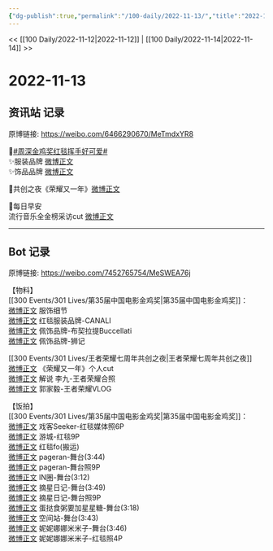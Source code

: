 ```yaml
---
{"dg-publish":true,"permalink":"/100-daily/2022-11-13/","title":"2022-11-13"}
---
```



<< [[100 Daily/2022-11-12\|2022-11-12]] | [[100 Daily/2022-11-14\|2022-11-14]] >>

# 2022-11-13

## 资讯站 记录

原博链接: https://weibo.com/6466290670/MeTmdxYR8

🌟[#周深金鸡奖红毯挥手好可爱#](https://s.weibo.com/weibo?q=%23%E5%91%A8%E6%B7%B1%E9%87%91%E9%B8%A1%E5%A5%96%E7%BA%A2%E6%AF%AF%E6%8C%A5%E6%89%8B%E5%A5%BD%E5%8F%AF%E7%88%B1%23)  
✨服装品牌 [微博正文](https://m.weibo.cn/6466290670/4835423401282020)  
✨饰品品牌 [微博正文](https://m.weibo.cn/6466290670/4835343314980109)

🌟共创之夜《荣耀又一年》[微博正文](https://m.weibo.cn/6466290670/4835381356789977)

🌟每日早安  
流行音乐全金榜采访cut [微博正文](https://m.weibo.cn/6466290670/4835295402395008)

---
## Bot 记录

原博链接: https://weibo.com/7452765754/MeSWEA76j

【物料】  
[[300 Events/301 Lives/第35届中国电影金鸡奖\|第35届中国电影金鸡奖]]：  
[微博正文](http://weibo.com/7710473200/MeKxtz8V6) 服饰细节  
[微博正文](http://weibo.com/5099219281/MeORcfNcL) 红毯服装品牌-CANALI  
[微博正文](http://weibo.com/2279650092/MeOQBChjK) 佩饰品牌-布契拉提Buccellati  
[微博正文](http://weibo.com/1821803615/MePC0mVs9) 佩饰品牌-狮记

[[300 Events/301 Lives/王者荣耀七周年共创之夜\|王者荣耀七周年共创之夜]]  
[微博正文](https://weibo.com/6466290670/MeQqHsunL) 《荣耀又一年》个人cut  
[微博正文](http://weibo.com/5687445105/MeJd1k7MB) 解说 李九-王者荣耀合照  
[微博正文](https://weibo.com/2609737945/MePqkF1LA) 郭家毅-王者荣耀VLOG

【饭拍】  
[[300 Events/301 Lives/第35届中国电影金鸡奖\|第35届中国电影金鸡奖]]：  
[微博正文](http://weibo.com/6891885433/MeIIpmfBv) 戏客Seeker-红毯媒体照6P  
[微博正文](http://weibo.com/1801743981/MeHaopuHp) 游城-红毯9P  
[微博正文](https://m.weibo.cn/6433509682/4835083300636952) 红毯fo(搬运)  
[微博正文](http://weibo.com/7633014126/MeNsCoxh6) pageran-舞台(3:44)  
[微博正文](http://weibo.com/7633014126/MeP9X74wS) pageran-舞台照9P  
[微博正文](http://weibo.com/1767352634/MeKIJ2BSL) IN圈-舞台(3:12)  
[微博正文](http://weibo.com/6859101100/MeLlRxT12) 摘星日记-舞台(3:49)  
[微博正文](http://weibo.com/6859101100/MeJtzdJ66) 摘星日记-舞台照9P  
[微博正文](http://weibo.com/6048634807/MeNAKclQW) 蛋挞食粥要加星星糖-舞台(3:18)  
[微博正文](http://weibo.com/7183015833/MeO8RzCWb) 空间站-舞台(3:43)  
[微博正文](https://m.weibo.cn/1848110183/4835095263580310) 妮妮娜娜米米子-舞台(3:46)  
[微博正文](https://m.weibo.cn/1848110183/4835139928722481) 妮妮娜娜米米子-红毯照4P
